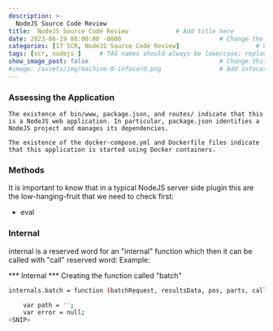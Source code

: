 ```yaml
---
description: >-
  NodeJS Source Code Review
title:  NodeJS Source Code Review             # Add title here
date: 2023-06-19 08:00:00 -0600                           # Change the date to match completion date
categories: [17 SCR, NodeJS Source Code Review]                     # Change Templates to Writeup
tags: [scr, nodejs ]     # TAG names should always be lowercase; replace template with writeup, and add relevant tags
show_image_post: false                                    # Change this to true
#image: /assets/img/machine-0-infocard.png                # Add infocard image here for post preview image
---
```

### Assessing the Application
```
The existence of bin/www, package.json, and routes/ indicate that this is a NodeJS web application. In particular, package.json identifies a NodeJS project and manages its dependencies.
```

```
The existence of the docker-compose.yml and Dockerfile files indicate that this application is started using Docker containers.
```

### Methods
It is important to know that in a typical NodeJS server side plugin this are the low-hanging-fruit that we need to check first:
-   eval

### Internal 
internal is a reserved word for an "internal" function which then it can be called with "call" reserved word:
Example:

*** Internal ***
Creating the function called "batch"
```bash
internals.batch = function (batchRequest, resultsData, pos, parts, callback) {

    var path = '';
    var error = null;
<SNIP>
```

